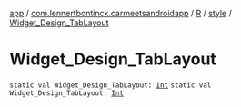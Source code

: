 [app](../../../index.md) / [com.lennertbontinck.carmeetsandroidapp](../../index.md) / [R](../index.md) / [style](index.md) / [Widget_Design_TabLayout](./-widget_-design_-tab-layout.md)

# Widget_Design_TabLayout

`static val Widget_Design_TabLayout: `[`Int`](https://kotlinlang.org/api/latest/jvm/stdlib/kotlin/-int/index.html)
`static val Widget_Design_TabLayout: `[`Int`](https://kotlinlang.org/api/latest/jvm/stdlib/kotlin/-int/index.html)